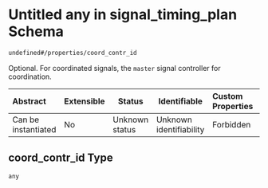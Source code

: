 # Untitled any in signal_timing_plan Schema

```txt
undefined#/properties/coord_contr_id
```

Optional. For coordinated signals, the `master` signal controller for coordination.


| Abstract            | Extensible | Status         | Identifiable            | Custom Properties | Additional Properties | Access Restrictions | Defined In                                                                                          |
| :------------------ | ---------- | -------------- | ----------------------- | :---------------- | --------------------- | ------------------- | --------------------------------------------------------------------------------------------------- |
| Can be instantiated | No         | Unknown status | Unknown identifiability | Forbidden         | Allowed               | none                | [signal_timing_plan.schema.json\*](../../out/signal_timing_plan.schema.json "open original schema") |

## coord_contr_id Type

`any`
